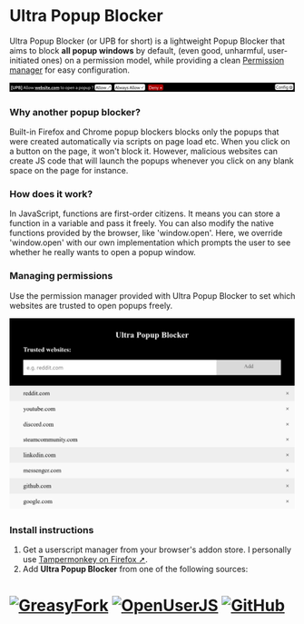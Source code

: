 # Ultra Popup Blocker
Ultra Popup Blocker (or UPB for short) is a lightweight Popup Blocker that aims to block
**all popup windows** by default, (even good, unharmful, user-initiated ones) on a permission
model, while providing a clean [Permission manager][whtlstid] for easy configuration.

<p align="center"><img src="https://raw.githubusercontent.com/Eskander/ultra-popup-blocker/master/screenshots/bottom-bar.png"></p>

### Why another popup blocker?
Built-in Firefox and Chrome popup blockers blocks only the popups that were created automatically via scripts on page load etc. When you click on a button on the page, it won't block it.
However, malicious websites can create JS code that will launch the popups whenever you click on any blank space on the page for instance.

### How does it work?
In JavaScript, functions are first-order citizens. It means you can store a function in a variable and pass it freely. You can also modify the native functions provided by the browser, like 'window.open'.
Here, we override 'window.open' with our own implementation which prompts the user to see whether he really wants to open a popup window.

### Managing permissions
Use the permission manager provided with Ultra Popup Blocker to set which websites are trusted to open popups freely.

<p align="center"><img src="https://raw.githubusercontent.com/Eskander/ultra-popup-blocker/master/screenshots/whitelist-config.png"></p>

### Install instructions
1. Get a userscript manager from your browser's addon store. I personally use [Tampermonkey on Firefox ➚][ext].
2. Add **Ultra Popup Blocker** from one of the following sources:

# [![GreasyFork][button1]][link1] [![OpenUserJS][button2]][link2] [![GitHub][button3]][link3]

  [ext]: https://addons.mozilla.org/en-US/firefox/addon/tampermonkey/
  [whtlstid]: #managing-permissions

  [button1]: https://img.shields.io/badge/Install-GreasyFork-red.svg?longCache=true&style=for-the-badge&
  [link1]: https://greasyfork.org/en/scripts/387937-ultra-popup-blocker
  
  [button2]: https://img.shields.io/badge/Install-OpenUserJS-blue.svg?longCache=true&style=for-the-badge
  [link2]: https://openuserjs.org/scripts/eskander/Ultra_Popup_Blocker
  
  [button3]: https://img.shields.io/badge/Install-GitHub-lightgrey.svg?longCache=true&style=for-the-badge
  [link3]: https://github.com/Eskander/ultra-popup-blocker/raw/master/ultra-popup-blocker.user.js
  
